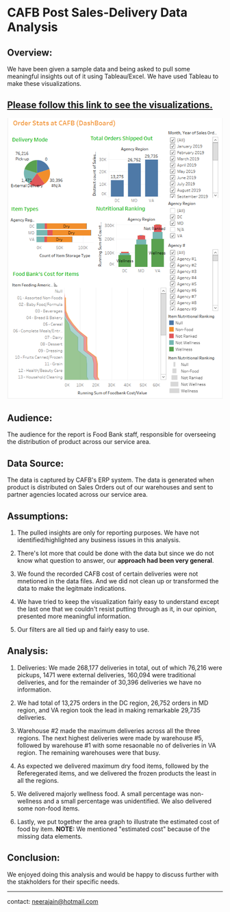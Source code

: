 # CAFB Post Sales-Delivery Data Analysis

## Overview:
We have been given a sample data and being asked to pull some meaningful insights out of it using Tableau/Excel. We have used Tableau to make these visualizations.

## [Please follow this link to see the visualizations.](https://public.tableau.com/app/profile/neeraj.jain3522/viz/CAFB/OrderStatsatCAFB?publish=yes)

![](https://github.com/neerajain9/CAFB/blob/Data-Science/dashboard.png?raw=true)



## Audience:
The audience for the report is Food Bank staff, responsible for overseeing the distribution of product across our service area.

## Data Source:
The data is captured by CAFB's ERP system. The data is generated when product is distributed on Sales Orders out of our warehouses and sent to partner agencies located across our service area.

## Assumptions:
1. The pulled insights are only for reporting purposes. We have not identified/highlighted any business issues in this analysis.

1. There's lot more that could be done with the data but since we do not know what question to answer, our **approach had been very general**.

1. We found the recorded CAFB cost of certain deliveries were not mnetioned in the data files. And we did not clean up or transformed the data to make the legitmate indications.

1. We have tried to keep the visualization fairly easy to understand except the last one that we couldn't resist putting through as it, in our opinion, presented more meaningful information.

1. Our filters are all tied up and fairly easy to use.

## Analysis:
1. Deliveries: We made 268,177 deliveries in total, out of which 76,216 were pickups, 1471 were external deliveries, 160,094 were traditional deliveries, and for the remainder of 30,396 deliveries we have no information.

1. We had total of 13,275 orders in the DC region, 26,752 orders in MD region, and VA region took the lead in making remarkable 29,735 deliveries.

1. Warehouse #2 made the maximum deliveries across all the three regions. The next highest deliveries were made by warehouse #5, followed by warehouse #1 with some resaonable no of deliveries in VA region. The remaining warehouses were that busy.

1. As expected we delivered maximum dry food items, followed by the Referegerated items, and we delivered the frozen products the least in all the regions.

1. We delivered majorly wellness food. A small percentage was non-wellness and a small percentage was unidentified. We also delivered some non-food items.

1. Lastly, we put together the area graph to illustrate the estimated cost of food by item. **NOTE:** We mentioned "estimated cost" because of the missing data elements.

## Conclusion:
We enjoyed doing this analysis and would be happy to discuss further with the stakholders for their specific needs.

---
contact: neerajain@hotmail.com
